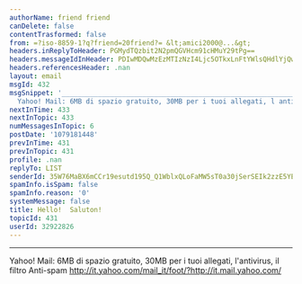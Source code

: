 ```yaml
---
authorName: friend friend
canDelete: false
contentTrasformed: false
from: =?iso-8859-1?q?friend=20friend?= &lt;amici2000@...&gt;
headers.inReplyToHeader: PGMydTQzbit2N2pmQGVHcm91cHMuY29tPg==
headers.messageIdInHeader: PDIwMDQwMzEzMTIzNzI4Ljc5OTkxLnFtYWlsQHdlYjQwODAzLm1haWwueWFob28uY29tPg==
headers.referencesHeader: .nan
layout: email
msgId: 432
msgSnippet: '______________________________________________________________________
  Yahoo! Mail: 6MB di spazio gratuito, 30MB per i tuoi allegati, l antivirus, il filtro'
nextInTime: 433
nextInTopic: 433
numMessagesInTopic: 6
postDate: '1079181448'
prevInTime: 431
prevInTopic: 431
profile: .nan
replyTo: LIST
senderId: 35W76MaBX6mCCr19esutd195Q_Q1WblxQLoFaMW5sT0a30jSerSEIk2zzE5YE74N7h7xXgimW9LwN_sa_GHBrpKrAOeDRVKmajH0UQcalQ8R3-EhhozBNY4nXDbf
spamInfo.isSpam: false
spamInfo.reason: '0'
systemMessage: false
title: Hello!  Saluton!
topicId: 431
userId: 32922826
---
```


 

______________________________________________________________________
Yahoo! Mail: 6MB di spazio gratuito, 30MB per i tuoi allegati, l'antivirus, il filtro Anti-spam
http://it.yahoo.com/mail_it/foot/?http://it.mail.yahoo.com/

